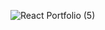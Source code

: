 ![React Portfolio (5)](https://user-images.githubusercontent.com/64905823/97741468-26f82280-1ab9-11eb-9e2d-34e334b81761.gif)


